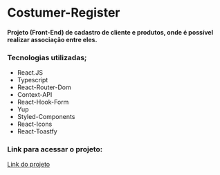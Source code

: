 # Costumer-Register

#### Projeto (Front-End) de cadastro de cliente e produtos, onde é possível realizar associação entre eles.

### Tecnologias utilizadas;

- React.JS
- Typescript
- React-Router-Dom
- Context-API
- React-Hook-Form
- Yup
- Styled-Components
- React-Icons
- React-Toastfy

### Link para acessar o projeto:

<a href="https://costumer-register.vercel.app" target="_blank">Link do projeto</a>
